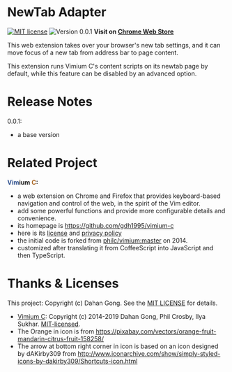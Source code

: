 NewTab Adapter
==============

[![MIT license](https://img.shields.io/badge/license-MIT-blue.svg)](LICENSE.txt)
![Version 0.0.1](https://img.shields.io/badge/release-0.0.1-orange.svg)
**Visit on [Chrome Web Store](
  https://chrome.google.com/webstore/detail/newtab-adapter/cglpcedifkgalfdklahhcchnjepcckfn
  )**

This web extension takes over your browser's new tab settings,
and it can move focus of a new tab from address bar to page content.

This extension runs Vimium C's content scripts on its newtab page by default,
while this feature can be disabled by an advanced option.

# Release Notes

0.0.1:
* a base version

# Related Project

__<span style="color: #2f508e;">Vim</span>ium <span style="color: #a55e18;">C</span>:__

* a web extension on Chrome and Firefox that provides keyboard-based navigation and control
    of the web, in the spirit of the Vim editor.
* add some powerful functions and provide more configurable details and convenience.
* its homepage is https://github.com/gdh1995/vimium-c
* here is its [license](LICENSE.txt) and [privacy policy](PRIVACY-POLICY.md)
* the initial code is forked from [philc/vimium:master](https://github.com/philc/vimium) on 2014.
* customized after translating it from CoffeeScript into JavaScript and then TypeScript.

# Thanks & Licenses

This project: Copyright (c) Dahan Gong.
See the [MIT LICENSE](LICENSE.txt) for details.

* [Vimium C](https://github.com/gdh1995/vimium-c):
  Copyright (c) 2014-2019 Dahan Gong, Phil Crosby, Ilya Sukhar.
  [MIT-licensed](https://github.com/philc/vimium/blob/master/MIT-LICENSE.txt).
* The Orange in icon is from https://pixabay.com/vectors/orange-fruit-mandarin-citrus-fruit-158258/
* The arrow at bottom right corner in icon is based on an icon designed by dAKirby309
    from http://www.iconarchive.com/show/simply-styled-icons-by-dakirby309/Shortcuts-icon.html
